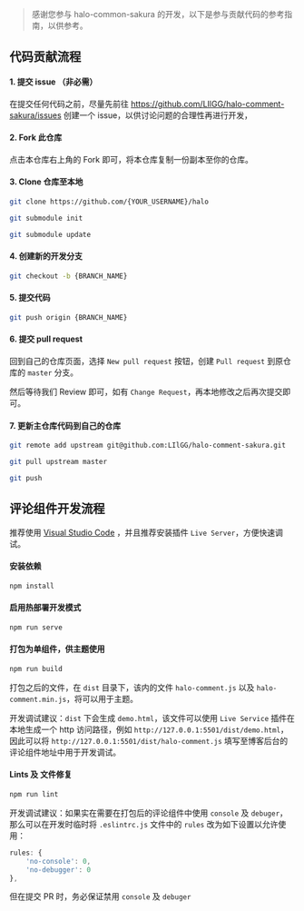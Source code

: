 > 感谢您参与 halo-common-sakura 的开发，以下是参与贡献代码的参考指南，以供参考。

## 代码贡献流程
#### 1. 提交 issue （非必需）

在提交任何代码之前，尽量先前往 https://github.com/LIlGG/halo-comment-sakura/issues 创建一个 issue，以供讨论问题的合理性再进行开发，

#### 2. Fork 此仓库

点击本仓库右上角的 Fork 即可，将本仓库复制一份副本至你的仓库。

#### 3. Clone 仓库至本地

```bash
git clone https://github.com/{YOUR_USERNAME}/halo

git submodule init

git submodule update
```

#### 4. 创建新的开发分支
```bash
git checkout -b {BRANCH_NAME}
```

#### 5. 提交代码

```bash
git push origin {BRANCH_NAME}
```

#### 6. 提交 pull request

回到自己的仓库页面，选择 `New pull request` 按钮，创建 `Pull request` 到原仓库的 `master` 分支。

然后等待我们 Review 即可，如有 `Change Request`，再本地修改之后再次提交即可。

#### 7. 更新主仓库代码到自己的仓库

```bash
git remote add upstream git@github.com:LIlGG/halo-comment-sakura.git

git pull upstream master

git push
```

## 评论组件开发流程
推荐使用 [Visual Studio Code](https://visual-studio-code.en.softonic.com/) ，并且推荐安装插件 `Live Server`，方便快速调试。

#### 安装依赖
```bash
npm install
```

#### 启用热部署开发模式
```bash
npm run serve
```

#### 打包为单组件，供主题使用
```bash
npm run build 
```

打包之后的文件，在 `dist` 目录下，该内的文件 `halo-comment.js` 以及 `halo-comment.min.js`，将可以用于主题。

开发调试建议：`dist` 下会生成 `demo.html`，该文件可以使用 `Live Service` 插件在本地生成一个 http 访问路径，例如 `http://127.0.0.1:5501/dist/demo.html`，因此可以将 `http://127.0.0.1:5501/dist/halo-comment.js` 填写至博客后台的评论组件地址中用于开发调试。

#### Lints 及 文件修复
```bash
npm run lint
```

开发调试建议：如果实在需要在打包后的评论组件中使用 `console` 及 `debuger`，那么可以在开发时临时将 `.eslintrc.js` 文件中的 `rules` 改为如下设置以允许使用：
```js
rules: {
    'no-console': 0,
    'no-debugger': 0
},
```

但在提交 PR 时，务必保证禁用 `console` 及 `debuger`